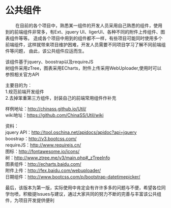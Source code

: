 公共组件
====

&#160; &#160; &#160; &#160; 在目前的各个项目中，熟悉某一组件的开发人员采用自己熟悉的组件，使用到的前端组件非常多，有Ext、jquery UI、ligerUI、各种不同的附件上传组件、图表组件等等。
造成各个项目中用到的组件都不一样，有些项目可能同时使用多个前端组件，这样就带来项目维护困难，开发人员需要不同项目学习了解不同前端组件等问题，
由此，该公共组件应运而生。

该组件基于jquery、boostrap以及requireJS  
树组件采用zTree，图表采用ECharts，附件上传采用WebUploader,使用时可以参照相关官方API

主要目的为：  
1.规范前端开发组件  
2.去掉笨重第三方组件，封装自己的前端常用组件作补充


样例地址：http://chinass.github.io/Util/  
wiki地址：https://github.com/ChinaSS/Util/wiki  

资料：  
jquery API：http://tool.oschina.net/apidocs/apidoc?api=jquery  
boostrap：http://v3.bootcss.com/    
requireJS：http://www.requirejs.cn/  
图标：http://fontawesome.io/icons/  
树：http://www.ztree.me/v3/main.php#_zTreeInfo  
图表组件：http://echarts.baidu.com/  
附件上传：http://fex.baidu.com/webuploader/  
日期组件：http://www.bootcss.com/p/bootstrap-datetimepicker/  

最后，该版本为第一版，实际使用中肯定会有许许多多的问题与不便，希望各位同学勿喷，积极提Issues与建议，通过大家共同的努力不断的完善与丰富该公共组件，为项目开发提供便利
  
  
